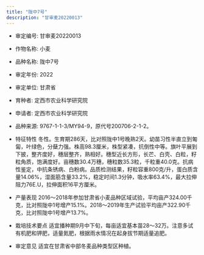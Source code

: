 ```yaml
---
title: "陇中7号"
description: "甘审麦20220013"
---
```

* 审定编号:  甘审麦20220013

*  作物名称:  小麦

*  品种名称:  陇中7号

*  审定年份:  2022

*  审定单位:  甘肃省

* 育种者:  定西市农业科学研究院

*  申请者:  定西市农业科学研究院

*  品种来源:  9767-1-1-3/MY94-9，原代号200706-2-1-2。

*  特征特性
冬性。生育期286天，比对照陇中1号晚熟2天。幼苗习性半直立到匍匐，叶绿色，分蘖力强。株高98.3厘米，株型紧凑，抗倒性中等。旗叶平展到下披，整齐度好，穗层整齐，熟相好。穗型近长方形，长芒、白壳、白粒，籽粒角质，饱满度好。亩穗数30.4万穗，穗粒数35.3粒，千粒重40.0克。抗病性鉴定，中抗条锈病、白粉病。品质检测结果，籽粒容重800克/升，蛋白质含量14.06%，湿面筋含量33.2%，稳定时间1.3分钟，吸水率63.4%，最大拉伸阻力76E.U，拉伸面积16平方厘米。

*  产量表现
2016～2018年参加甘肃省小麦品种区域试验，平均亩产324.00千克，比对照陇中1号增产15.1%。2018～2019年生产试验平均亩产322.90千克，比对照陇中1号增产13.7%。

*  栽培技术要点
适宜播种期9月中下旬，每亩适宜基本苗28～32万。注意多试有机肥和钾肥，适量氮肥，根据雨水情况在起身拔节期适量追肥。

*  审定意见
适宜在甘肃省中部冬麦品种类型区种植。
